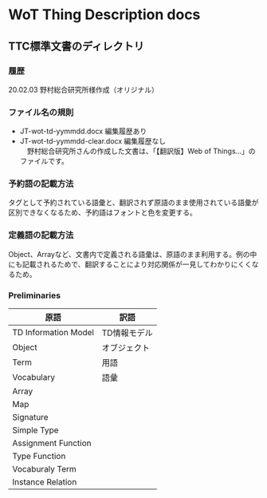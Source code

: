 # WoT Thing Description docs
## TTC標準文書のディレクトリ

### 履歴
20.02.03 野村総合研究所様作成（オリジナル）<br>

### ファイル名の規則
* JT-wot-td-yymmdd.docx 編集履歴あり
* JT-wot-td-yymmdd-clear.docx 編集履歴なし<br>
　野村総合研究所さんの作成した文書は、「【翻訳版】Web of Things…」のファイルです。


### 予約語の記載方法
タグとして予約されている語彙と、翻訳されず原語のまま使用されている語彙が区別できなくなるため、予約語はフォントと色を変更する。

### 定義語の記載方法
Object、Arrayなど、文書内で定義される語彙は、原語のまま利用する。例の中にも記載されるためで、翻訳することにより対応関係が一見してわかりにくくなるため。

### Preliminaries

原語 | 訳語
---|---
TD Information Model | TD情報モデル
Object | オブジェクト
Term | 用語
Vocabulary | 語彙
Array | 
Map | 
Signature | 
Simple Type | 
Assignment Function | 
Type Function | 
Vocaburaly Term | 
Instance Relation |  | 



